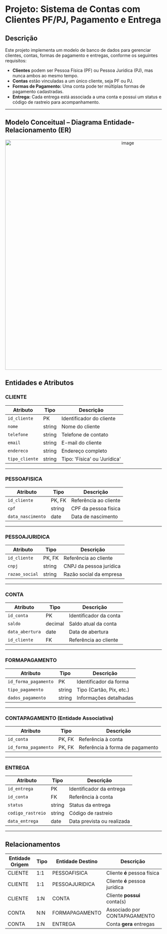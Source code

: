 # Projeto: Sistema de Contas com Clientes PF/PJ, Pagamento e Entrega

## Descrição

Este projeto implementa um modelo de banco de dados para gerenciar clientes, contas, formas de pagamento e entregas, conforme os seguintes requisitos:

- **Clientes** podem ser Pessoa Física (PF) ou Pessoa Jurídica (PJ), mas nunca ambos ao mesmo tempo.  
- **Contas** estão vinculadas a um único cliente, seja PF ou PJ.  
- **Formas de Pagamento:** Uma conta pode ter múltiplas formas de pagamento cadastradas.  
- **Entrega:** Cada entrega está associada a uma conta e possui um status e código de rastreio para acompanhamento.

---

## Modelo Conceitual – Diagrama Entidade-Relacionamento (ER)

<p align="center">
  <img src="https://github.com/user-attachments/assets/ef90dd8a-4a93-4d01-97ea-dba268ac3b08" alt="image" width="773" height="739" />
</p>

## Entidades e Atributos

### CLIENTE

| Atributo       | Tipo    | Descrição                     |
|----------------|---------|-------------------------------|
| `id_cliente`   | PK      | Identificador do cliente       |
| `nome`         | string  | Nome do cliente               |
| `telefone`     | string  | Telefone de contato           |
| `email`        | string  | E-mail do cliente             |
| `endereco`     | string  | Endereço completo             |
| `tipo_cliente` | string  | Tipo: 'Física' ou 'Jurídica'  |

---

### PESSOAFISICA

| Atributo          | Tipo     | Descrição                  |
|-------------------|----------|----------------------------|
| `id_cliente`      | PK, FK   | Referência ao cliente       |
| `cpf`             | string   | CPF da pessoa física        |
| `data_nascimento` | date     | Data de nascimento          |

---

### PESSOAJURIDICA

| Atributo          | Tipo     | Descrição                  |
|-------------------|----------|----------------------------|
| `id_cliente`      | PK, FK   | Referência ao cliente       |
| `cnpj`            | string   | CNPJ da pessoa jurídica     |
| `razao_social`    | string   | Razão social da empresa     |

---

### CONTA

| Atributo          | Tipo     | Descrição                  |
|-------------------|----------|----------------------------|
| `id_conta`        | PK       | Identificador da conta      |
| `saldo`           | decimal  | Saldo atual da conta        |
| `data_abertura`   | date     | Data de abertura            |
| `id_cliente`      | FK       | Referência ao cliente       |

---

### FORMAPAGAMENTO

| Atributo          | Tipo     | Descrição                  |
|-------------------|----------|----------------------------|
| `id_forma_pagamento` | PK     | Identificador da forma      |
| `tipo_pagamento`  | string   | Tipo (Cartão, Pix, etc.)    |
| `dados_pagamento` | string   | Informações detalhadas      |

---

### CONTAPAGAMENTO (Entidade Associativa)

| Atributo          | Tipo     | Descrição                  |
|-------------------|----------|----------------------------|
| `id_conta`        | PK, FK   | Referência à conta          |
| `id_forma_pagamento` | PK, FK | Referência à forma de pagamento |

---

### ENTREGA

| Atributo           | Tipo     | Descrição                  |
|--------------------|----------|----------------------------|
| `id_entrega`       | PK       | Identificador da entrega    |
| `id_conta`         | FK       | Referência à conta          |
| `status`           | string   | Status da entrega           |
| `codigo_rastreio`  | string   | Código de rastreio          |
| `data_entrega`     | date     | Data prevista ou realizada  |

---

## Relacionamentos

| Entidade Origem | Tipo   | Entidade Destino  | Descrição                         |
|-----------------|--------|-------------------|-----------------------------------|
| CLIENTE         | 1:1    | PESSOAFISICA      | Cliente **é** pessoa física       |
| CLIENTE         | 1:1    | PESSOAJURIDICA    | Cliente **é** pessoa jurídica     |
| CLIENTE         | 1:N    | CONTA             | Cliente **possui** conta(s)       |
| CONTA           | N:N    | FORMAPAGAMENTO    | Associado por CONTAPAGAMENTO      |
| CONTA           | 1:N    | ENTREGA           | Conta **gera** entregas           |
